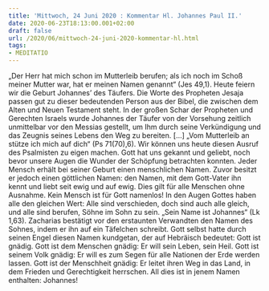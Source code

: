 ```yaml
---
title: 'Mittwoch, 24 Juni 2020 : Kommentar Hl. Johannes Paul II.'
date: 2020-06-23T18:13:00.001+02:00
draft: false
url: /2020/06/mittwoch-24-juni-2020-kommentar-hl.html
tags: 
- MEDITATIO
---
```


„Der Herr hat mich schon im Mutterleib berufen; als ich noch im Schoß meiner Mutter war, hat er meinen Namen genannt“ (Jes 49,1). Heute feiern wir die Geburt Johannes’ des Täufers. Die Worte des Propheten Jesaja passen gut zu dieser bedeutenden Person aus der Bibel, die zwischen dem Alten und Neuen Testament steht. In der großen Schar der Propheten und Gerechten Israels wurde Johannes der Täufer von der Vorsehung zeitlich unmittelbar vor den Messias gestellt, um Ihm durch seine Verkündigung und das Zeugnis seines Lebens den Weg zu bereiten. \[…\] „Vom Mutterleib an stütze ich mich auf dich“ (Ps 71(70),6). Wir können uns heute diesen Ausruf des Psalmisten zu eigen machen. Gott hat uns gekannt und geliebt, noch bevor unsere Augen die Wunder der Schöpfung betrachten konnten. Jeder Mensch erhält bei seiner Geburt einen menschlichen Namen. Zuvor besitzt er jedoch einen göttlichen Namen: den Namen, mit dem Gott-Vater ihn kennt und liebt seit ewig und auf ewig. Dies gilt für alle Menschen ohne Ausnahme. Kein Mensch ist für Gott namenlos! In den Augen Gottes haben alle den gleichen Wert: Alle sind verschieden, doch sind auch alle gleich, und alle sind berufen, Söhne im Sohn zu sein. „Sein Name ist Johannes“ (Lk 1,63). Zacharias bestätigt vor den erstaunten Verwandten den Namen des Sohnes, indem er ihn auf ein Täfelchen schreibt. Gott selbst hatte durch seinen Engel diesen Namen kundgetan, der auf Hebräisch bedeutet: Gott ist gnädig. Gott ist dem Menschen gnädig: Er will sein Leben, sein Heil. Gott ist seinem Volk gnädig: Er will es zum Segen für alle Nationen der Erde werden lassen. Gott ist der Menschheit gnädig: Er leitet ihren Weg in das Land, in dem Frieden und Gerechtigkeit herrschen. All dies ist in jenem Namen enthalten: Johannes!